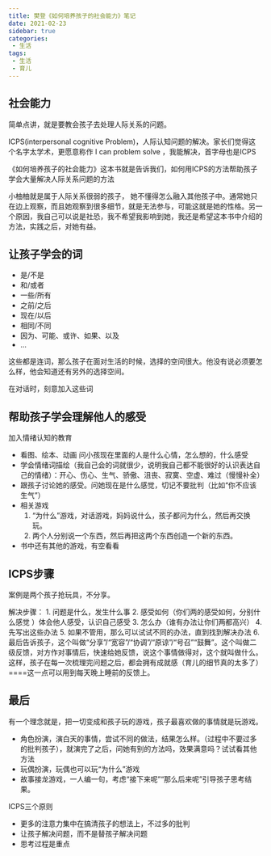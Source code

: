 ```yaml
---
title: 樊登《如何培养孩子的社会能力》笔记
date: 2021-02-23
sidebar: true
categories:
 - 生活
tags:
 - 生活 
 - 育儿
---
```


## 社会能力
简单点讲，就是要教会孩子去处理人际关系的问题。


ICPS(interpersonal cognitive Problem)，人际认知问题的解决。家长们觉得这个名字太学术，更愿意称作 I can problem solve ，我能解决，首字母也是ICPS

《如何培养孩子的社会能力》这本书就是告诉我们，如何用ICPS的方法帮助孩子学会大量解决人际关系问题的方法

小柚柚就是属于人际关系很弱的孩子， 她不懂得怎么融入其他孩子中。通常她只在边上观察，而且她观察到很多细节，就是无法参与，可能这就是她的性格。另一个原因，我自己可以说是社恐，我不希望我影响到她，我还是希望这本书中介绍的方法，实践之后，对她有益。

## 让孩子学会的词
- 是/不是
- 和/或者
- 一些/所有
- 之前/之后
- 现在/以后
- 相同/不同
- 因为、可能、或许、如果、以及
- ...

这些都是连词，那么孩子在面对生活的时候，选择的空间很大。他没有说必须要怎么样，他会知道还有另外的选择空间。

在对话时，刻意加入这些词

## 帮助孩子学会理解他人的感受
加入情绪认知的教育
- 看图、绘本、动画 问小孩现在里面的人是什么心情，怎么想的，什么感受
- 学会情绪词描绘（我自己会的词就很少，说明我自己都不能很好的认识表达自己的情绪）：开心、伤心、生气、骄傲、沮丧、寂寞、空虚、难过（慢慢补全）
- 跟孩子讨论她的感受。问她现在是什么感觉，切记不要批判（比如“你不应该生气”）
- 相关游戏
    1. “为什么”游戏，对话游戏，妈妈说什么，孩子都问为什么，然后再交换玩。
    2. 两个人分别说一个东西，然后再把这两个东西创造一个新的东西。
- 书中还有其他的游戏，有空看看
    

## ICPS步骤
案例是两个孩子抢玩具，不分享。


解决步骤：
    1. 问题是什么，发生什么事
    2. 感受如何（你们两的感受如何，分别什么感觉 ）体会他人感受，认识自己感受
    3. 怎么办（谁有办法让你们两都高兴）
    4. 先写出这些办法
    5. 如果不管用，那么可以试试不同的办法，直到找到解决办法
    6. 最后告诉孩子，这个叫做“分享”/“宽容”/“协调”/“原谅”/“号召”“鼓舞”。这个叫做二级反馈，对方作对事情后，快速给她反馈，说这个事情做得对，这个就叫做什么。这样，孩子在每一次梳理完问题之后，都会拥有成就感（育儿的细节真的太多了）====这一点可以用到每天晚上睡前的反馈上。


## 最后
有一个理念就是，把一切变成和孩子玩的游戏，孩子最喜欢做的事情就是玩游戏。 
- 角色扮演，演白天的事情，尝试不同的做法，结果怎么样。（过程中不要过多的批判孩子），就演完了之后，问她有别的方法吗，效果满意吗？试试看其他方法
- 玩偶扮演，玩偶也可以玩“为什么”游戏
- 故事接龙游戏，一人编一句，考虑“接下来呢”“那么后来呢”引导孩子思考结果。


ICPS三个原则
- 更多的注意力集中在搞清孩子的想法上，不过多的批判
- 让孩子解决问题，而不是替孩子解决问题
- 思考过程是重点

